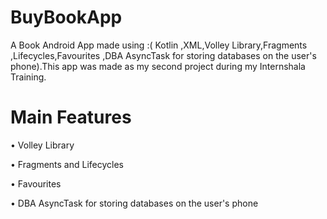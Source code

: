 # BuyBookApp
A Book Android App made using :( Kotlin ,XML,Volley Library,Fragments ,Lifecycles,Favourites ,DBA AsyncTask for storing databases on the user's phone).This app was made as my second project during my Internshala Training.

# Main Features

• Volley Library

• Fragments and Lifecycles

• Favourites

• DBA AsyncTask for storing databases on the user's phone
